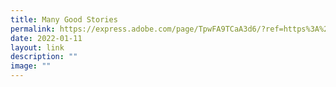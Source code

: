 ```yaml
---
title: Many Good Stories
permalink: https://express.adobe.com/page/TpwFA9TCaA3d6/?ref=https%3A%2F%2Fwww.mgs.moe.edu.sg%2F&embed_type=overlay&context=lightbox-expand/
date: 2022-01-11
layout: link
description: ""
image: ""
---
```


